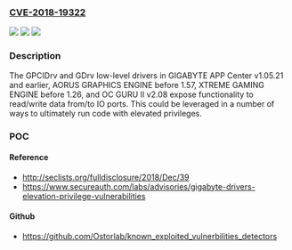 ### [CVE-2018-19322](https://cve.mitre.org/cgi-bin/cvename.cgi?name=CVE-2018-19322)
![](https://img.shields.io/static/v1?label=Product&message=n%2Fa&color=blue)
![](https://img.shields.io/static/v1?label=Version&message=n%2Fa&color=blue)
![](https://img.shields.io/static/v1?label=Vulnerability&message=n%2Fa&color=brighgreen)

### Description

The GPCIDrv and GDrv low-level drivers in GIGABYTE APP Center v1.05.21 and earlier, AORUS GRAPHICS ENGINE before 1.57, XTREME GAMING ENGINE before 1.26, and OC GURU II v2.08 expose functionality to read/write data from/to IO ports. This could be leveraged in a number of ways to ultimately run code with elevated privileges.

### POC

#### Reference
- http://seclists.org/fulldisclosure/2018/Dec/39
- https://www.secureauth.com/labs/advisories/gigabyte-drivers-elevation-privilege-vulnerabilities

#### Github
- https://github.com/Ostorlab/known_exploited_vulnerbilities_detectors

